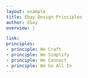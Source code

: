 ```yaml
---
layout: example
title: Ebay Design Principles
author: Ebay
overview: |

link:
principles:
- principle: We Craft
- principle: We Simplify
- principle: We Connect
- principle: We Go All In
---
```

